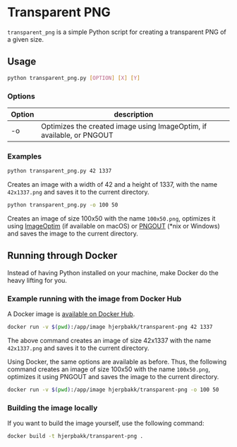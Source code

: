 # Transparent PNG

`transparent_png` is a simple Python script for creating a transparent PNG of a given size.

## Usage

```bash
python transparent_png.py [OPTION] [X] [Y]
```

### Options

| Option | description                                                           |
|--------|-----------------------------------------------------------------------|
| -o     | Optimizes the created image using ImageOptim, if available, or PNGOUT |

### Examples

```bash
python transparent_png.py 42 1337
```

Creates an image with a width of 42 and a height of 1337, with the name `42x1337.png` and saves it to the current directory.

```bash
python transparent_png.py -o 100 50
```

Creates an image of size 100x50 with the name `100x50.png`, optimizes it using [ImageOptim](https://imageoptim.com/mac) (if available on macOS) or [PNGOUT](http://www.jonof.id.au/kenutils) (*nix or Windows) and saves the image to the current directory.

## Running through Docker

Instead of having Python installed on your machine, make Docker do the heavy lifting for you.

### Example running with the image from Docker Hub

A Docker image is [available on Docker Hub](https://hub.docker.com/r/hjerpbakk/transparent-png).

```bash
docker run -v $(pwd):/app/image hjerpbakk/transparent-png 42 1337
```

The above command creates an image of size 42x1337 with the name `42x1337.png` and saves it to the current directory.

Using Docker, the same options are available as before. Thus, the following command creates an image of size 100x50 with the name `100x50.png`, optimizes it using PNGOUT and saves the image to the current directory.

```bash
docker run -v $(pwd):/app/image hjerpbakk/transparent-png -o 100 50
```

### Building the image locally

If you want to build the image yourself, use the following command:

```bash
docker build -t hjerpbakk/transparent-png .
```